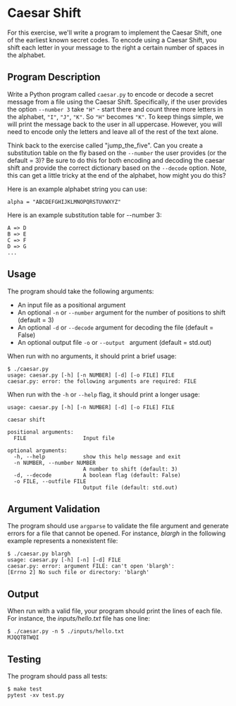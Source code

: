 # Caesar Shift

For this exercise, we'll write a program to implement the Caesar Shift, one of the earliest known secret codes. To encode using a Caesar Shift, you shift each letter in your message to the right a certain number of spaces in the alphabet.

## Program Description 

Write a Python program called `caesar.py` to encode or decode a secret message from a file using the Caesar Shift. Specifically, if the user provides the option `--number 3` take `"H"` - start there and count three more letters in the alphabet, `"I"`, `"J"`, `"K"`.  So `"H"` becomes `"K"`. To keep things simple, we will print the message back to the user in all uppercase. However, you will need to encode only the letters and leave all of the rest of the text alone.

Think back to the exercise called "jump_the_five". Can you create a substitution table on the fly based on the `--number` the user provides (or the default = 3)? Be sure to do this for both encoding and decoding the caesar shift and provide the correct dictionary based on the `--decode` option. Note, this can get a little tricky at the end of the alphabet, how might you do this?

Here is an example alphabet string you can use:

```
alpha = "ABCDEFGHIJKLMNOPQRSTUVWXYZ"
```

Here is an example substitution table for --number 3:

```
A => D
B => E
C => F
D => G
...
```

## Usage

The program should take the following arguments:

* An input file as a positional argument
* An optional `-n` or `--number` argument for the number of positions to shift (default = 3)
* An optional `-d` or `--decode` argument for decoding the file (default = False)
* An optional output file `-o` or `--output ` argument (default = std.out)

When run with no arguments, it should print a brief usage:

```
$ ./caesar.py
usage: caesar.py [-h] [-n NUMBER] [-d] [-o FILE] FILE
caesar.py: error: the following arguments are required: FILE
```

When run with the `-h` or `--help` flag, it should print a longer usage:

```
usage: caesar.py [-h] [-n NUMBER] [-d] [-o FILE] FILE

caesar shift

positional arguments:
  FILE                  Input file

optional arguments:
  -h, --help            show this help message and exit
  -n NUMBER, --number NUMBER
                        A number to shift (default: 3)
  -d, --decode          A boolean flag (default: False)
  -o FILE, --outfile FILE
                        Output file (default: std.out)
```

## Argument Validation

The program should use `argparse` to validate the file argument and generate errors for a file that cannot be opened.
For instance, _blargh_ in the following example represents a nonexistent file:

```
$ ./caesar.py blargh
usage: caesar.py [-h] [-n] [-d] FILE
caesar.py: error: argument FILE: can't open 'blargh': 
[Errno 2] No such file or directory: 'blargh'
```
 
## Output

When run with a valid file, your program should print the lines of each file.
For instance, the _inputs/hello.txt_ file has one line:

```
$ ./caesar.py -n 5 ./inputs/hello.txt
MJQQTBTWQI
```

## Testing

The program should pass all tests:

```
$ make test
pytest -xv test.py
```
